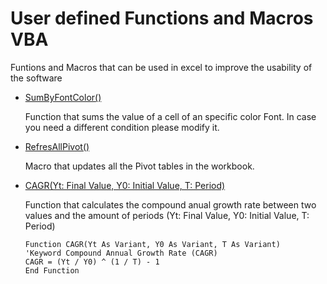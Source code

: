 # User defined Functions and Macros VBA
Funtions and Macros that can be used in excel to improve the usability of the software


- [SumByFontColor()](https://github.com/carloscastillom/User_defined_Functions_VBA/blob/main/SumbyFontColor.bas)

  Function that sums the value of a cell of an specific color Font. In case you need a different condition please modify it. 

- [RefresAllPivot()](https://github.com/carloscastillom/User_defined_Functions_VBA/blob/main/RefreshAllPivotTables.bas)

  Macro that updates all the Pivot tables in the workbook.

- [CAGR(Yt: Final Value, Y0: Initial Value, T: Period)](https://github.com/carloscastillom/User-defined-Functions-Macros-VBA/blob/main/CAGR.bas) 

  Function that calculates the compound anual growth rate between two values and the amount of periods (Yt: Final Value, Y0: Initial Value, T: Period)
  
  ```
  Function CAGR(Yt As Variant, Y0 As Variant, T As Variant)
  'Keyword Compound Annual Growth Rate (CAGR)
  CAGR = (Yt / Y0) ^ (1 / T) - 1
  End Function
  ```

